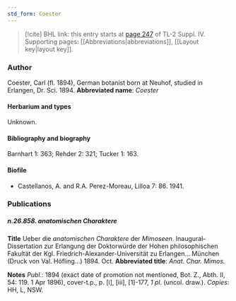 ```yaml
---
std_form: Coester
---
```


> [!cite] BHL link: this entry starts at [page 247](https://www.biodiversitylibrary.org/page/33265924) of TL-2 Suppl. IV.
> Supporting pages: [[Abbreviations|abbreviations]], [[Layout key|layout key]].

### Author

Coester, Carl (fl. 1894), German botanist born at Neuhof, studied in Erlangen, Dr. Sci. 1894. 
**Abbreviated name**: *Coester*

#### Herbarium and types

Unknown.

#### Bibliography and biography

Barnhart 1: 363; Rehder 2: 321; Tucker 1: 163.

#### Biofile

- Castellanos, A. and R.A. Perez-Moreau, Lilloa 7: 86. 1941.

### Publications

##### n.26.858. anatomischen Charaktere

**Title**
Ueber die *anatomischen Charaktere* der *Mimoseen*. Inaugural-Dissertation zur Erlangung der Doktorwürde der Hohen philosophischen Fakultät der Kgl. Friedrich-Alexander-Universität zu Erlangen... München (Druck von Val. Höfling...) 1894. Oct.
**Abbreviated title**: *Anat. Char. Mimos.*

**Notes**
*Publ*.: 1894 (exact date of promotion not mentioned, Bot. Z., Abth. II, 54: 119. 1 Apr 1896), cover-t.p., p. \[i\], \[iii\], \[1\]-177, *1 pl*. (uncol. draw.). *Copies*: HH, L, NSW.

